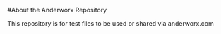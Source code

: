 #About the Anderworx Repository

This repository is for test files to be used or shared via anderworx.com
